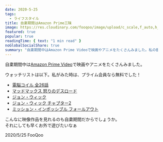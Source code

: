 ```yaml
---
date: 2020-5-25
tags:
  - ライフスタイル
title: 自粛期間はAmazon Prime三昧
image: https://res.cloudinary.com/fooqoo/image/upload/c_scale,f_auto,h_200,q_auto:low,w_300/v1590332370/fooqoo%20memo/three-woman-watch-a-glowing-white-screen-in-a-dark-room_ntxv9r.jpg
featured: true
popular: true
readingTime: { text: "1 min read" }
noGlobalSocialShare: true
summary: "自粛期間中はAmazon Prime Videoで映画やアニメをたくさんみました。私の鑑賞したものについてご紹介します。"
---
```


自粛期間中は[Amazon Prime Video](https://amzn.to/2yxBstC)で映画やアニメをたくさんみました。


ウォッチリストは以下。私がみた時は、プライム会員なら無料でした！

- [電脳コイル 全26話](https://amzn.to/36yDxCc)
- [マッドマックス 怒りのデスロード](https://amzn.to/3eewEID)
- [ジョン・ウィック](https://amzn.to/2LU53jV)
- [ジョン・ウィック チャプター2](https://amzn.to/2WXwbER)
- [ミッション・インポッシブル フォールアウト](https://amzn.to/2ZxV1Ni)

こんなに映像作品を見れるのも自粛期間だからでしょうか。  
それにしても早くお外で遊びたいなぁ

<social-share />
2020/5/25 FooQoo
